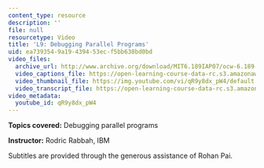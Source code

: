 ```yaml
---
content_type: resource
description: ''
file: null
resourcetype: Video
title: 'L9: Debugging Parallel Programs'
uid: ea739354-9a19-4394-53ec-f5bb638bd0bd
video_files:
  archive_url: http://www.archive.org/download/MIT6.189IAP07/ocw-6.189-iap07-lec09_300k.mp4
  video_captions_file: https://open-learning-course-data-rc.s3.amazonaws.com/6-189-multicore-programming-primer-january-iap-2007/a49bc98fcbf452ba99517b9cb5de99b3_qR9y8dx_pW4.vtt
  video_thumbnail_file: https://img.youtube.com/vi/qR9y8dx_pW4/default.jpg
  video_transcript_file: https://open-learning-course-data-rc.s3.amazonaws.com/6-189-multicore-programming-primer-january-iap-2007/c227dfaef1d6ab653f586e702f82aae1_qR9y8dx_pW4.pdf
video_metadata:
  youtube_id: qR9y8dx_pW4
---
```


**Topics covered:** Debugging parallel programs

**Instructor:** Rodric Rabbah, IBM

Subtitles are provided through the generous assistance of Rohan Pai.